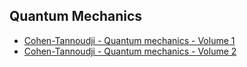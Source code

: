 ## Quantum Mechanics 

- [Cohen-Tannoudji - Quantum mechanics - Volume 1](https://github.com/anonymousr007/theoretical-courses/blob/main/Quantum%20Mechanics/Cohen-Tannoudji%20-%20Quantum%20mechanics%20-%20Volume%202.pdf)
- [Cohen-Tannoudji - Quantum mechanics - Volume 2](https://drive.google.com/file/d/1PcXc0wMunyKbAxXPxuDJxRotAQrquc2u/view?usp=sharing)
